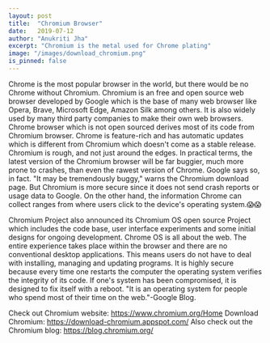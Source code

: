 ```yaml
---
layout: post
title:  "Chromium Browser"
date:   2019-07-12
author: "Anukriti Jha"
excerpt: "Chromium is the metal used for Chrome plating"
image: "/images/download_chromium.png"
is_pinned: false
---
```

Chrome is the most popular browser in the world, but there would be no Chrome without Chromium.
Chromium is an free and open source web browser developed by Google which is the base of many web browser like Opera, Brave, Microsoft Edge, Amazon Silk among others. It is also widely used by many third party companies to make their own web browsers.
Chrome browser which is not open sourced derives most of its code from Chromium browser. Chrome is feature-rich and has automatic updates which is different from Chromium which doesn't come as a stable release.
Chromium is rough, and not just around the edges. In practical terms, the latest version of the Chromium browser will be far buggier, much more prone to crashes, than even the rawest version of Chrome. Google says so, in fact. "It may be tremendously buggy," warns the Chromium download page. But Chromium is more secure since it does not send crash reports or usage data to Google.
On the other hand, the information Chrome can collect ranges from where users click to the device's operating system.😱😱

Chromium Project also announced its Chromium OS open source Project which includes the code base, user interface experiments and some initial designs for ongoing development. Chrome OS is all about the web. The entire experience takes place within the browser and there are no conventional desktop applications. This means users do not have to deal with installing, managing and updating programs. It is highly secure because every time one restarts the computer the operating system verifies the integrity of its code. If one's system has been compromised, it is designed to fix itself with a reboot.
"It is an operating system for people who spend most of their time on the web."-Google Blog.

Check out Chromium website: https://www.chromium.org/Home
Download Chromium: https://download-chromium.appspot.com/
Also check out the Chromium blog: https://blog.chromium.org/
